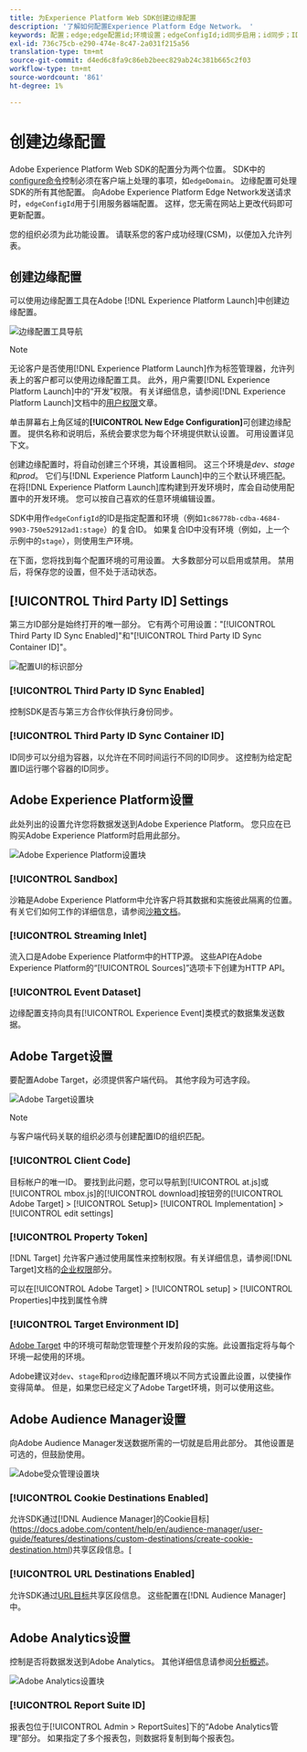 ```yaml
---
title: 为Experience Platform Web SDK创建边缘配置
description: '了解如何配置Experience Platform Edge Network。 '
keywords: 配置；edge;edge配置id;环境设置；edgeConfigId;id同步启用；id同步；ID同步容器ID；沙箱；流入；事件数据集；目标；客户端代码；属性令牌；目标环境ID;Cookie目标；url目标；分析设置块报表包ID;
exl-id: 736c75cb-e290-474e-8c47-2a031f215a56
translation-type: tm+mt
source-git-commit: d4ed6c8fa9c86eb2beec829ab24c381b665c2f03
workflow-type: tm+mt
source-wordcount: '861'
ht-degree: 1%

---
```


# 创建边缘配置

Adobe Experience Platform Web SDK的配置分为两个位置。 SDK中的[configure命令](configuring-the-sdk.md)控制必须在客户端上处理的事项，如`edgeDomain`。 边缘配置可处理SDK的所有其他配置。 向Adobe Experience Platform Edge Network发送请求时，`edgeConfigId`用于引用服务器端配置。 这样，您无需在网站上更改代码即可更新配置。

您的组织必须为此功能设置。 请联系您的客户成功经理(CSM)，以便加入允许列表。

## 创建边缘配置

可以使用边缘配置工具在Adobe [!DNL Experience Platform Launch]中创建边缘配置。

![边缘配置工具导航](../../assets/edge_configuration_nav.png)

>[!NOTE]
>
>无论客户是否使用[!DNL Experience Platform Launch]作为标签管理器，允许列表上的客户都可以使用边缘配置工具。 此外，用户需要[!DNL Experience Platform Launch]中的“开发”权限。 有关详细信息，请参阅[!DNL Experience Platform Launch]文档中的[用户权限](https://docs.adobe.com/content/help/zh-Hans/launch/using/reference/admin/user-permissions.html)文章。

单击屏幕右上角区域的&#x200B;**[!UICONTROL New Edge Configuration]**&#x200B;可创建边缘配置。 提供名称和说明后，系统会要求您为每个环境提供默认设置。 可用设置详见下文。

创建边缘配置时，将自动创建三个环境，其设置相同。 这三个环境是&#x200B;*dev*、*stage*&#x200B;和&#x200B;*prod*。 它们与[!DNL Experience Platform Launch]中的三个默认环境匹配。 在将[!DNL Experience Platform Launch]库构建到开发环境时，库会自动使用配置中的开发环境。 您可以按自己喜欢的任意环境编辑设置。

SDK中用作`edgeConfigId`的ID是指定配置和环境（例如`1c86778b-cdba-4684-9903-750e52912ad1:stage`）的复合ID。 如果复合ID中没有环境（例如，上一个示例中的`stage`），则使用生产环境。

在下面，您将找到每个配置环境的可用设置。 大多数部分可以启用或禁用。 禁用后，将保存您的设置，但不处于活动状态。

## [!UICONTROL Third Party ID] Settings

第三方ID部分是始终打开的唯一部分。 它有两个可用设置：&quot;[!UICONTROL Third Party ID Sync Enabled]&quot;和&quot;[!UICONTROL Third Party ID Sync Container ID]&quot;。

![配置UI的标识部分](../../assets/edge_configuration_identity.png)

### [!UICONTROL Third Party ID Sync Enabled]

控制SDK是否与第三方合作伙伴执行身份同步。

### [!UICONTROL Third Party ID Sync Container ID]

ID同步可以分组为容器，以允许在不同时间运行不同的ID同步。 这控制为给定配置ID运行哪个容器的ID同步。

## Adobe Experience Platform设置

此处列出的设置允许您将数据发送到Adobe Experience Platform。 您只应在已购买Adobe Experience Platform时启用此部分。

![Adobe Experience Platform设置块](../../assets/edge_configuration_aep.png)

### [!UICONTROL Sandbox]

沙箱是Adobe Experience Platform中允许客户将其数据和实施彼此隔离的位置。 有关它们如何工作的详细信息，请参阅[沙箱文档](../../sandboxes/home.md)。

### [!UICONTROL Streaming Inlet]

流入口是Adobe Experience Platform中的HTTP源。 这些API在Adobe Experience Platform的“[!UICONTROL Sources]”选项卡下创建为HTTP API。

### [!UICONTROL Event Dataset]

边缘配置支持向具有[!UICONTROL Experience Event]类模式的数据集发送数据。

## Adobe Target设置

要配置Adobe Target，必须提供客户端代码。 其他字段为可选字段。

![Adobe Target设置块](../../assets/edge_configuration_target.png)

>[!NOTE]
>
>与客户端代码关联的组织必须与创建配置ID的组织匹配。

### [!UICONTROL Client Code]

目标帐户的唯一ID。 要找到此问题，您可以导航到[!UICONTROL at.js]或[!UICONTROL mbox.js]的[!UICONTROL download]按钮旁的[!UICONTROL Adobe Target] > [!UICONTROL Setup]> [!UICONTROL Implementation] > [!UICONTROL edit settings]

### [!UICONTROL Property Token]

[!DNL Target] 允许客户通过使用属性来控制权限。有关详细信息，请参阅[!DNL Target]文档的[企业权限](https://docs.adobe.com/content/help/en/target/using/administer/manage-users/enterprise/properties-overview.html)部分。

可以在[!UICONTROL Adobe Target] > [!UICONTROL setup] > [!UICONTROL Properties]中找到属性令牌

### [!UICONTROL Target Environment ID]

[Adobe Target](https://docs.adobe.com/content/help/en/target/using/administer/hosts.html) 中的环境可帮助您管理整个开发阶段的实施。此设置指定将与每个环境一起使用的环境。

Adobe建议对`dev`、`stage`和`prod`边缘配置环境以不同方式设置此设置，以使操作变得简单。 但是，如果您已经定义了Adobe Target环境，则可以使用这些。

## Adobe Audience Manager设置

向Adobe Audience Manager发送数据所需的一切就是启用此部分。 其他设置是可选的，但鼓励使用。

![Adobe受众管理设置块](../../assets/edge_configuration_aam.png)

### [!UICONTROL Cookie Destinations Enabled]

允许SDK通过[!DNL Audience Manager]的Cookie目标](https://docs.adobe.com/content/help/en/audience-manager/user-guide/features/destinations/custom-destinations/create-cookie-destination.html)共享区段信息。[

### [!UICONTROL URL Destinations Enabled]

允许SDK通过[URL目标](https://docs.adobe.com/content/help/en/audience-manager/user-guide/features/destinations/custom-destinations/create-url-destination.html)共享区段信息。 这些配置在[!DNL Audience Manager]中。

## Adobe Analytics设置

控制是否将数据发送到Adobe Analytics。 其他详细信息请参阅[分析概述](../data-collection/adobe-analytics/analytics-overview.md)。

![Adobe Analytics设置块](../../assets/edge_configuration_aa.png)

### [!UICONTROL Report Suite ID]

报表包位于[!UICONTROL Admin > ReportSuites]下的“Adobe Analytics管理”部分。 如果指定了多个报表包，则数据将复制到每个报表包。
